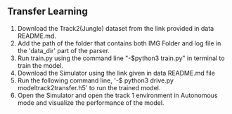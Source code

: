 ## Transfer Learning
1) Download the Track2(Jungle) dataset from the link provided in data README.md.
2) Add the path of the folder that contains both IMG Folder and log file in the 'data_dir' part of the parser.
3) Run train.py  using the command line "-$python3 train.py" in terminal to train the model.
4) Download the Simulator using the link given in data README.md file
5) Run the following command line, '-$ python3 drive.py modeltrack2transfer.h5' to run the trained model.
6) Open the Simulator and open the track 1 environment in Autonomous mode and visualize the performance of the model.
